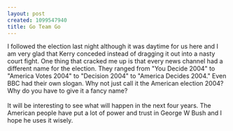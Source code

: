 ```yaml
--- 
layout: post
created: 1099547940
title: Go Team Go
---
```

I followed the election last night although it was daytime for us here and I am very glad that Kerry conceded instead of dragging it out into a nasty court fight.  One thing that cracked me up is that every news channel had a different name for the election.  They ranged from "You Decide 2004" to "America Votes 2004" to "Decision 2004" to "America Decides 2004."  Even BBC had their own slogan.  Why not just call it the American election 2004?  Why do you have to give it a fancy name?
<br />
<br />It will be interesting to see what will happen in the next four years.  The American people have put a lot of power and trust in George W Bush and I hope he uses it wisely.
